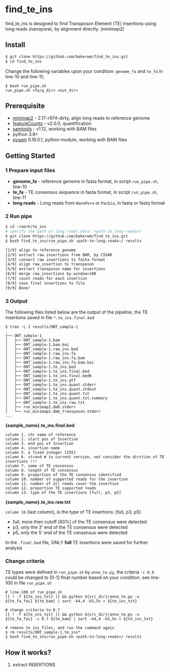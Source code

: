 # find_te_ins
find_te_ins is designed to find Transposon Element (TE) insertions using long reads (nanopore), by alignment directly. (minimap2)

## Install

```bash
$ git clone https://github.com/bakerwm/find_te_ins.git
$ cd find_te_ins
```

Change the following variables upon your condition: `genome_fa` and `te_fa` in line-10 and line-11;

```
$ bash run_pipe.sh
run_pipe.sh <fa/q_dir> <out_dir>
```

## Prerequisite

+ [minimap2](https://github.com/lh3/minimap2) - 2.17-r974-dirty, align long reads to reference genome 
+ [featureCounts]() - v2.0.0, quantification
+ [samtools](https://github.com/samtools/samtools) - v1.12, working with BAM files
+ python 3.8+
+ [pysam](https://github.com/pysam-developers/pysam) 0.16.0.1, python module, working with BAM files

## Getting Started

### 1 Prepare input files 

+ **genome_fa** - reference genome in fasta format, in script `run_pipe.sh`, line-10 
+ **te_fa** - TE consensus sequence in fasta format, in script `run_pipe.sh`, line-11 
+ **long reads** - Long reads from `NanoPore` or `Pacbio`, in fasta or fastq format

### 2 Run pipe

```bash
$ cd ~/work/te_ins
# specify the path of long reads data: <path-to_long-reads>/
$ git clone https://github.com/bakerwm/find_te_ins.git 
$ bash find_te_ins/run_pipe.sh <path-to-long-reads>/ results

[1/9] align to reference genome
[2/9] extract raw insertions from BAM, by CIGAR
[3/9] convert raw insertions to fasta format
[4/9] align raw_insertion to transposon
[5/9] extract transposon name for insertions
[6/9] merge raw_insertions by window=100
[7/9] count reads for each insertion
[8/9] save final insertions to file
[9/9] Done!
```

### 3 Output

The following files listed below are the output of the pipeline, the TE insertions saved in file `*.te_ins.final.bed`

```
$ tree -L 2 results/ONT_sample-1
.
├── ONT_sample-1
│   ├── ONT_sample-1.bam
│   ├── ONT_sample-1.bam.bai
│   ├── ONT_sample-1.raw_ins.bed
│   ├── ONT_sample-1.raw_ins.fa
│   ├── ONT_sample-1.raw_ins.fa.bam
│   ├── ONT_sample-1.raw_ins.fa.bam.bai
│   ├── ONT_sample-1.te_ins.bed
│   ├── ONT_sample-1.te_ins.final.bed
│   ├── ONT_sample-1.te_ins.final.bed6
│   ├── ONT_sample-1.te_ins.gtf
│   ├── ONT_sample-1.te_ins.quant.stderr
│   ├── ONT_sample-1.te_ins.quant.stdout
│   ├── ONT_sample-1.te_ins.quant.txt
│   ├── ONT_sample-1.te_ins.quant.txt.summary
│   ├── ONT_sample-1.te_ins.raw.txt
│   ├── run_minimap2.dm6.stderr
│   └── run_minimap2.dm6_transposon.stderr
...
```

**{sample_name}.te_ins.final.bed** 

```
column 1. chr name of reference 
column 2. start pos of Insertion 
column 3. end pos of Insertion 
column 4. insertion name 
column 5. a fixed integer [255]  
column 6. strand # in current version, not consider the dirction of TE insertions !!!
column 7. name of TE consensus 
column 8. length of TE consensus  
column 9. proportion of the TE consensus identified  
column 10. number of supported reads for the insertion 
column 11. number of all reads cover the insertion 
column 12. proportion TE supported reads 
column 13. type of the TE insertions [full, p3, p5]
```

**{sample_name}.te_ins.raw.txt** 

`column 16` (last column), is the type of TE insertions: [full, p3, p5] 

+ full, more then cutoff [60%] of the TE consensus were detected  
+ p3, only the 3' end of the TE consensus were detected  
+ p5, only the 5' end of the TE consensus were detected 

In the `.final.bed` file, ONLY **full** TE insertions were saved for further analysis


### Change criteria

TE types were defined in `run_pipe.sh` by `anno_te.py`, the criteria `-c 0.6` could be changed to [0-1] float number based on your condition.
see line-100 in file `run_pipe.sh` 

```
# line-100 of run_pipe.sh
[[ ! -f ${te_ins_txt} ]] && python ${src_dir}/anno_te.py -x ${te_fa_fai} ${te_bam} | sort -k4,4 -k5,5n > ${te_ins_txt}

# change criteria to 0.7
[[ ! -f ${te_ins_txt} ]] && python ${src_dir}/anno_te.py -x ${te_fa_fai} -c 0.7 ${te_bam} | sort -k4,4 -k5,5n > ${te_ins_txt}

# remove te_ins files, and run the command again
$ rm results/ONT_sample-1.te_ins*
$ bash find_te_ins/run_pipe.sh <path-to-long-reads>/ results
```


## How it works? 

1. extract INSERTIONS 




















